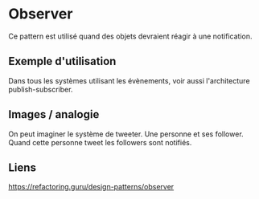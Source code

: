# Observer

Ce pattern est utilisé quand des objets devraient réagir à une notification.

## Exemple d'utilisation

Dans tous les systèmes utilisant les évènements, voir aussi l'architecture publish-subscriber.

## Images / analogie

On peut imaginer le système de tweeter. Une personne et ses follower. Quand cette personne tweet les followers sont notifiés.

## Liens

https://refactoring.guru/design-patterns/observer